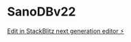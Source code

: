 # SanoDBv22

[Edit in StackBlitz next generation editor ⚡️](https://stackblitz.com/~/github.com/scoshields/SanoDBv22)